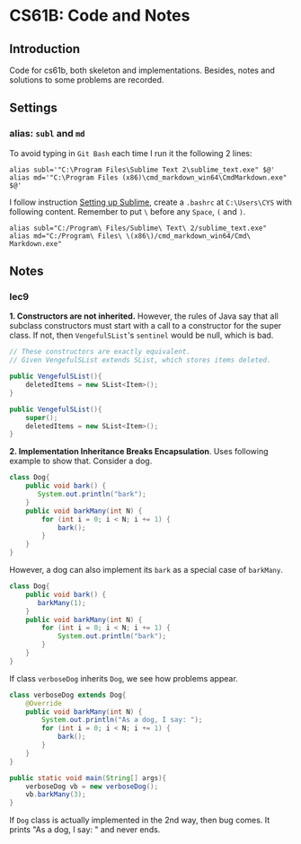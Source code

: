﻿# CS61B: Code and Notes

## Introduction

Code for cs61b, both skeleton and implementations. Besides, notes and solutions to some problems are recorded.

## Settings

### alias: `subl` and `md`

To avoid typing in `Git Bash` each time I run it the following 2 lines:

```
alias subl='"C:\Program Files\Sublime Text 2\sublime_text.exe" $@'
alias md='"C:\Program Files (x86)\cmd_markdown_win64\CmdMarkdown.exe" $@'
```

I follow instruction [Setting up Sublime](https://www.udacity.com/wiki/ud775/sublime), create a `.bashrc` at `C:\Users\CYS` with following content. Remember to put `\` before any `Space`, `(` and `)`.

```
alias subl="C:/Program\ Files/Sublime\ Text\ 2/sublime_text.exe"
alias md="C:/Program\ Files\ \(x86\)/cmd_markdown_win64/Cmd\ Markdown.exe"
```


## Notes 

### lec9

**1. Constructors are not inherited.** However, the rules of Java say that all subclass constructors must start with a call to a constructor for the super class. If not, then `VengefulSList`'s `sentinel` would be null, which is bad.

```java
// These constructors are exactly equivalent.
// Given VengefulSList extends SList, which stores items deleted.

public VengefulSList(){
	deletedItems = new SList<Item>();
}

public VengefulSList(){
	super();
	deletedItems = new SList<Item>();
}
```

**2. Implementation Inheritance Breaks Encapsulation**. Uses following example to show that. Consider a dog.

```java
class Dog{
	public void bark() {
	   System.out.println("bark");
	} 
	public void barkMany(int N) {
	   	for (int i = 0; i < N; i += 1) {
	      	bark();  
	   	}
	}
}
```

However, a dog can also implement its `bark` as a special case of `barkMany`.

```java
class Dog{
	public void bark() {
	   barkMany(1);
	}
	public void barkMany(int N) {
	   	for (int i = 0; i < N; i += 1) {
	      	System.out.println("bark");  
	   	}
	}
}
```

If class `verboseDog` inherits `Dog`, we see how problems appear.

```java
class verboseDog extends Dog{
	@Override
	public void barkMany(int N) {
	    System.out.println("As a dog, I say: ");
		for (int i = 0; i < N; i += 1) {
	       	bark();
		}
	}
}

public static void main(String[] args){
	verboseDog vb = new verboseDog();
	vb.barkMany(3);
}
```

If `Dog` class is actually implemented in the 2nd way, then bug comes. It prints "As a dog, I say: " and never ends.


